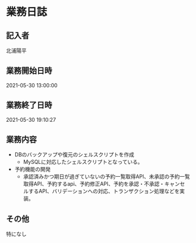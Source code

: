 # 業務日誌

## 記入者

北浦陽平

## 業務開始日時

2021-05-30 13:00:00

## 業務終了日時

2021-05-30 19:10:27

## 業務内容

- DBのバックアップや復元のシェルスクリプトを作成
	- MySQLに対応したシェルスクリプトとなっている。
- 予約機能の開発
	- 承認済みかつ期日が過ぎていないの予約一覧取得API、未承認の予約一覧取得API、予約するapi、予約修正API、予約を承認・不承認・キャンセルするAPI、バリデーションへの対応、トランザクション処理などを実装。

## その他

特になし